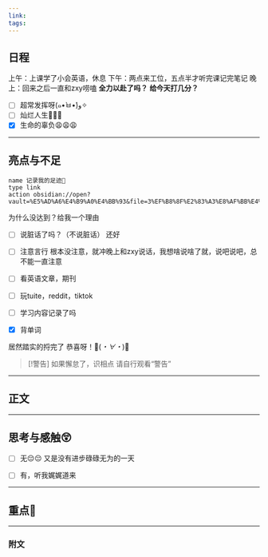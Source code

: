 ```yaml
---
link: 
tags:
---
```

## 日程
上午：上课学了小会英语，休息
下午：两点来工位，五点半才听完课记完笔记
晚上：回来之后一直和zxy唠嗑
**全力以赴了吗？**
**给今天打几分？**
- [ ] 超常发挥呀(๑•̀ㅂ•́)و✧
- [ ] 灿烂人生🌊🌊🌊
- [x] 生命的辜负😩😩😩

---
## 亮点与不足
```button
name 记录我的足迹👣
type link
action obsidian://open?vault=%E5%AD%A6%E4%B9%A0%E4%BB%93&file=3%EF%B8%8F%E2%83%A3%E8%AF%BB%E4%B8%87%E5%8D%B7%E4%B9%A6%2F2.%E5%AD%A6%E4%B9%A0%2F%E8%8B%B1%E8%AF%AD%2F%E8%AE%B0%E5%BD%95
```
为什么没达到？给我一个理由
- [ ] 说脏话了吗？（不说脏话）
还好
- [ ] 注意言行
根本没注意，就冲晚上和zxy说话，我想啥说啥了就，说吧说吧，总不能一直注意
- [ ] 看英语文章，期刊

- [ ] 玩tuite，reddit，tiktok

- [ ] 学习内容记录了吗

- [x] 背单词

居然踏实的捋完了
恭喜呀！🎉(*・∀・*)🎉
> [!警告]
> 如果懈怠了，识相点
> 请自行观看“警告”

---
## 正文



---
## 思考与感触😲
- [ ] 无😔😔
 又是没有进步碌碌无为的一天
- [ ] 有，听我娓娓道来


---
## 重点🦊


---

### 附文

